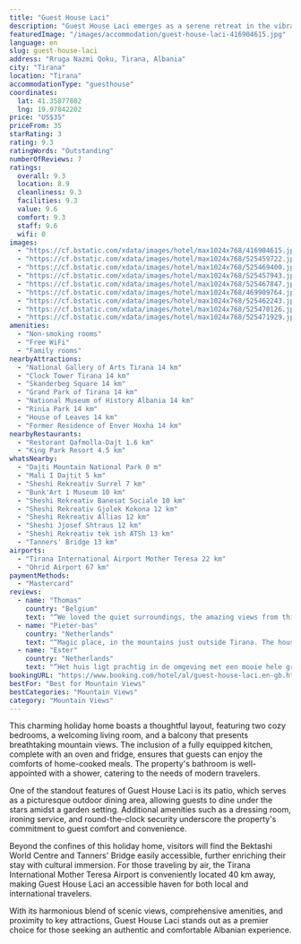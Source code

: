 ```yaml
---
title: "Guest House Laci"
description: "Guest House Laci emerges as a serene retreat in the vibrant city of Tirana, offering a unique blend of natural beauty and urban convenience."
featuredImage: "/images/accommodation/guest-house-laci-416904615.jpg"
language: en
slug: guest-house-laci
address: "Rruga Nazmi Qoku, Tirana, Albania"
city: "Tirana"
location: "Tirana"
accommodationType: "guesthouse"
coordinates:
  lat: 41.35877802
  lng: 19.97842202
price: "US$35"
priceFrom: 35
starRating: 3
rating: 9.3
ratingWords: "Outstanding"
numberOfReviews: 7
ratings:
  overall: 9.3
  location: 8.9
  cleanliness: 9.3
  facilities: 9.3
  value: 9.6
  comfort: 9.3
  staff: 9.6
  wifi: 0
images:
  - "https://cf.bstatic.com/xdata/images/hotel/max1024x768/416904615.jpg?k=ebd4936f50382ff25aa47a2c32ee72a9e1c9cee0e5415598d24480b8913d3b34&o=&hp=1"
  - "https://cf.bstatic.com/xdata/images/hotel/max1024x768/525459722.jpg?k=454bdec81a2ee88ce770c47c79dd82804476aefe2f7af83342f882d223c35351&o=&hp=1"
  - "https://cf.bstatic.com/xdata/images/hotel/max1024x768/525469400.jpg?k=39fd140a5bcdeda430aff2112994c0215e3a5198184a17c9708d69e0a635e5a2&o=&hp=1"
  - "https://cf.bstatic.com/xdata/images/hotel/max1024x768/525457943.jpg?k=78d87f09a240ecded98d2a9e91f40ab21feac943b2901c9121c3763db04f802c&o=&hp=1"
  - "https://cf.bstatic.com/xdata/images/hotel/max1024x768/525467847.jpg?k=c8e164ed0eb0362ab1aaccba26ebd3829892875c94261b230dbec774185185f8&o=&hp=1"
  - "https://cf.bstatic.com/xdata/images/hotel/max1024x768/469909764.jpg?k=a29e59d64a58f6b5cbc76e9818f572c2d95c49ccc8c4582e1d67709942a9b8c3&o=&hp=1"
  - "https://cf.bstatic.com/xdata/images/hotel/max1024x768/525462243.jpg?k=bb647d21af3a8869a020ede8eac7ea76b767b0d250861a9140b9fa3cdfe4192a&o=&hp=1"
  - "https://cf.bstatic.com/xdata/images/hotel/max1024x768/525470126.jpg?k=523c394e554d0e592e567fe589bbb5588ac0d3a62c6b76f9622118c4b2383cb7&o=&hp=1"
  - "https://cf.bstatic.com/xdata/images/hotel/max1024x768/525471929.jpg?k=fe0bf855cd0f8df68c8fc31a4ed5ed1b722e2efc6ec54edd461f0ebee2fb3f5d&o=&hp=1"
amenities:
  - "Non-smoking rooms"
  - "Free WiFi"
  - "Family rooms"
nearbyAttractions:
  - "National Gallery of Arts Tirana 14 km"
  - "Clock Tower Tirana 14 km"
  - "Skanderbeg Square 14 km"
  - "Grand Park of Tirana 14 km"
  - "National Museum of History Albania 14 km"
  - "Rinia Park 14 km"
  - "House of Leaves 14 km"
  - "Former Residence of Enver Hoxha 14 km"
nearbyRestaurants:
  - "Restorant Qafmolla-Dajt 1.6 km"
  - "King Park Resort 4.5 km"
whatsNearby:
  - "Dajti Mountain National Park 0 m"
  - "Mali I Dajtit 5 km"
  - "Sheshi Rekreativ Surrel 7 km"
  - "Bunk'Art 1 Museum 10 km"
  - "Sheshi Rekreativ Banesat Sociale 10 km"
  - "Sheshi Rekreativ Gjolek Kokona 12 km"
  - "Sheshi Rekreativ Allias 12 km"
  - "Sheshi Jjosef Shtraus 12 km"
  - "Sheshi Rekreativ tek ish ATSh 13 km"
  - "Tanners' Bridge 13 km"
airports:
  - "Tirana International Airport Mother Teresa 22 km"
  - "Ohrid Airport 67 km"
paymentMethods:
  - "Mastercard"
reviews:
  - name: "Thomas"
    country: "Belgium"
    text: "“We loved the quiet surroundings, the amazing views from this guest house with his wood stove, the drinkable water directly at the source in the garden,... a little paradise lost in the mountains. We loved the tramp we made 50min away from the...”"
  - name: "Pieter-bas"
    country: "Netherlands"
    text: "“Magic place, in the mountains just outside Tirana. The house is great, garden wonderful and outdoor kitchen makes it complete. The silence, view, hiking, fruits all around and stars at night makes this the perfect place to get away from...”"
  - name: "Ester"
    country: "Netherlands"
    text: "“Het huis ligt prachtig in de omgeving met een mooie hele grote tuin waar je heerlijk in kan ontspannen en gezellig kunt eten, we hebben ook heerlijk gekookt in de buitenkeuken met bbq. De omgeving is prachtig het ligt bij Tirana maar vooral in de...”"
bookingURL: "https://www.booking.com/hotel/al/guest-house-laci.en-gb.html?aid=8035640"
bestFor: "Best for Mountain Views"
bestCategories: "Mountain Views"
category: "Mountain Views"
---
```


This charming holiday home boasts a thoughtful layout, featuring two cozy bedrooms, a welcoming living room, and a balcony that presents breathtaking mountain views. The inclusion of a fully equipped kitchen, complete with an oven and fridge, ensures that guests can enjoy the comforts of home-cooked meals. The property's bathroom is well-appointed with a shower, catering to the needs of modern travelers.

One of the standout features of Guest House Laci is its patio, which serves as a picturesque outdoor dining area, allowing guests to dine under the stars amidst a garden setting. Additional amenities such as a dressing room, ironing service, and round-the-clock security underscore the property's commitment to guest comfort and convenience.

Beyond the confines of this holiday home, visitors will find the Bektashi World Centre and Tanners' Bridge easily accessible, further enriching their stay with cultural immersion. For those traveling by air, the Tirana International Mother Teresa Airport is conveniently located 40 km away, making Guest House Laci an accessible haven for both local and international travelers.

With its harmonious blend of scenic views, comprehensive amenities, and proximity to key attractions, Guest House Laci stands out as a premier choice for those seeking an authentic and comfortable Albanian experience.